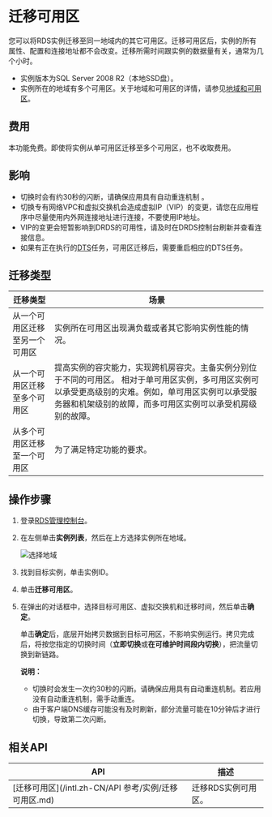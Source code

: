 # 迁移可用区

您可以将RDS实例迁移至同一地域内的其它可用区。迁移可用区后，实例的所有属性、配置和连接地址都不会改变。迁移所需时间跟实例的数据量有关，通常为几个小时。

-   实例版本为SQL Server 2008 R2（本地SSD盘）。
-   实例所在的地域有多个可用区。关于地域和可用区的详情，请参见[地域和可用区](https://www.alibabacloud.com/help/zh/doc-detail/40654.htm)。

## 费用

本功能免费。即使将实例从单可用区迁移至多个可用区，也不收取费用。

## 影响

-   切换时会有约30秒的闪断，请确保应用具有自动重连机制 。
-   切换专有网络VPC和虚拟交换机会造成虚拟IP（VIP）的变更，请您在应用程序中尽量使用内外网连接地址进行连接，不要使用IP地址。
-   VIP的变更会短暂影响到DRDS的可用性，请及时在DRDS控制台刷新并查看连接信息。
-   如果有正在执行的[DTS](https://www.alibabacloud.com/help/zh/doc-detail/26592.htm)任务，可用区迁移后，需要重启相应的DTS任务。

## 迁移类型

|迁移类型|场景|
|----|--|
|从一个可用区迁移至另一个可用区|实例所在可用区出现满负载或者其它影响实例性能的情况。|
|从一个可用区迁移至多个可用区|提高实例的容灾能力，实现跨机房容灾。主备实例分别位于不同的可用区。 相对于单可用区实例，多可用区实例可以承受更高级别的灾难。例如，单可用区实例可以承受服务器和机架级别的故障，而多可用区实例可以承受机房级别的故障。 |
|从多个可用区迁移至一个可用区|为了满足特定功能的要求。|

## 操作步骤

1.  登录[RDS管理控制台](https://rds.console.aliyun.com/)。

2.  在左侧单击**实例列表**，然后在上方选择实例所在地域。

    ![选择地域](https://static-aliyun-doc.oss-accelerate.aliyuncs.com/assets/img/zh-CN/3074469951/p36543.png)

3.  找到目标实例，单击实例ID。

4.  单击**迁移可用区**。

5.  在弹出的对话框中，选择目标可用区、虚拟交换机和迁移时间，然后单击**确定**。

    单击**确定**后，底层开始拷贝数据到目标可用区，不影响实例运行。拷贝完成后，将按您指定的切换时间（**立即切换**或**在可维护时间段内切换**），把流量切换到新链路。

    **说明：**

    -   切换时会发生一次约30秒的闪断。请确保应用具有自动重连机制。若应用没有自动重连机制，需手动重连。
    -   由于客户端DNS缓存可能没有及时刷新，部分流量可能在10分钟后才进行切换，导致第二次闪断。

## 相关API

|API|描述|
|---|--|
|[迁移可用区](/intl.zh-CN/API 参考/实例/迁移可用区.md)|迁移RDS实例可用区。|

